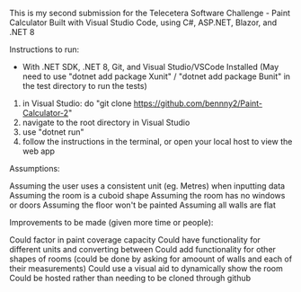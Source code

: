 This is my second submission for the Telecetera Software Challenge - Paint Calculator Built with Visual Studio Code, using C#, ASP.NET, Blazor, and .NET 8

Instructions to run:

- With .NET SDK, .NET 8, Git, and Visual Studio/VSCode Installed 
(May need to use "dotnet add package Xunit" / "dotnet add package Bunit" in the test directory to run the tests)
1. in Visual Studio: do "git clone https://github.com/bennny2/Paint-Calculator-2"
2. navigate to the root directory in Visual Studio
3. use "dotnet run"
4. follow the instructions in the terminal, or open your local host to view the web app

Assumptions:

Assuming the user uses a consistent unit (eg. Metres) when inputting data
Assuming the room is a cuboid shape
Assuming the room has no windows or doors
Assuming the floor won't be painted
Assuming all walls are flat

Improvements to be made (given more time or people):

Could factor in paint coverage capacity
Could have functionality for different units and converting between
Could add functionality for other shapes of rooms (could be done by asking for amoount of walls and each of their measurements)
Could use a visual aid to dynamically show the room
Could be hosted rather than needing to be cloned through github
